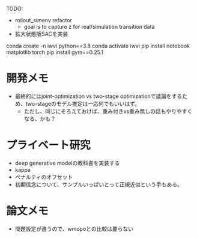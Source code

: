 TODO:
* rollout_simenv refactor
  * goal is to capture z for real/simulation transition data
* 拡大状態版SACを実装


conda create -n iwvi python==3.8
conda activate iwvi
pip install notebook matplotlib torch 
pip install gym==0.25.1




# 開発メモ
* 最終的にはjoint-optimization vs two-stage optimizationで議論をするため、two-stageのモデル推定は一応何でもいいはず。
  * ただし、同じにそろえておけば、重み付きvs重み無しの話もやりやすくなる、かも？

# プライベート研究
* deep generative modelの教科書を実装する
* kappa
* ペナルティのオフセット
* 初期信念について、サンプルいっぱいとって正規近似という手もある。


# 論文メモ
* 問題設定が違うので、wmopoとの比較は要らない
